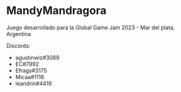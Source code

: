 # MandyMandragora
Juego desarrollado para la Global Game Jam 2023 - Mar del plata, Argentina

Discords:
- agustinwiz#3089
- EC#7992
- Efrags#3175
- Micaa#1116
- leandrin#4419
